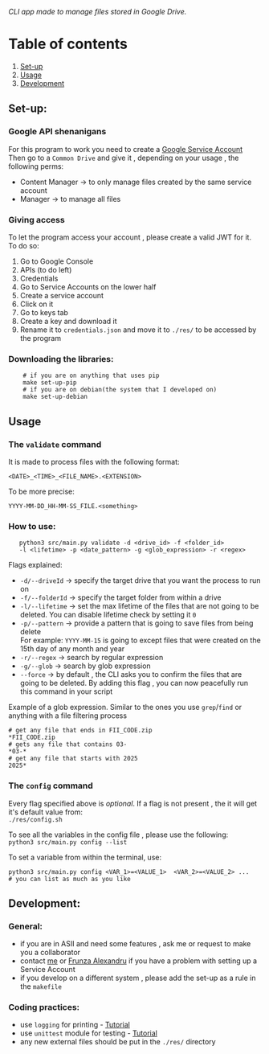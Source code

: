 *CLI app made to manage files stored in Google Drive.*

# Table of contents

1. [Set-up](#set-up)
2. [Usage](#usage)
3. [Development](#development)
 

## Set-up:

### Google API shenanigans

For this program to work you need to create a [Google Service Account](https://cloud.google.com/iam/docs/service-accounts-create)  
Then go to a `Common Drive` and give it , depending on your usage , the following perms:  
- Content Manager -> to only manage files created by the same service account
- Manager         -> to manage all files 

### Giving access 

To let the program access your account , please create a valid JWT for it. To do so:  

1. Go to Google Console 
2. APIs (to do left)
3. Credentials 
4. Go to Service Accounts on the lower half
5. Create a service account 
6. Click on it 
7. Go to keys tab
8. Create a key and download it
9. Rename it to `credentials.json` and move it to `./res/` to be accessed by the program

### Downloading the libraries: 

```shell
    # if you are on anything that uses pip
    make set-up-pip
    # if you are on debian(the system that I developed on)
    make set-up-debian
```

## Usage

### The `validate` command
It is made to process files with the following format:  

`<DATE>_<TIME>_<FILE_NAME>.<EXTENSION>`  

To be more precise:  

`YYYY-MM-DD_HH-MM-SS_FILE.<something>`

### How to use:
```shell
   python3 src/main.py validate -d <drive_id> -f <folder_id> 
   -l <lifetime> -p <date_pattern> -g <glob_expression> -r <regex>
```
Flags explained:
- `-d/--driveId` -> specify the target drive that you want the process to run on
- `-f/--folderId` -> specify the target folder from within a drive
- `-l/--lifetime` -> set the max lifetime of the files that are not going to be deleted. You can disable lifetime check by setting it `0`
- `-p/--pattern`  -> provide a pattern that is going to save files from being delete  
For example:
    `YYYY-MM-15` is going to except files that were created on the 15th day of any month and year
- `-r/--regex` -> search by regular expression
- `-g/--glob` -> search by glob expression
- `--force` -> by default , the CLI asks you to confirm the files that are going to be deleted. By adding this flag ,
you can now peacefully run this command in your script

Example of a glob expression. Similar to the ones you use `grep`/`find` or anything with a file filtering process 
```shell
# get any file that ends in FII_CODE.zip
*FII_CODE.zip
# gets any file that contains 03-
*03-*
# get any file that starts with 2025
2025*
```

### The `config` command

Every flag specified above is *optional*. If a flag is not present , the it will get it's default value from:  
`./res/config.sh`

To see all the variables in the config file , please use the following:  
`python3 src/main.py config --list`

To set a variable from within the terminal, use:  
```shell 
python3 src/main.py config <VAR_1>=<VALUE_1>  <VAR_2>=<VALUE_2> ... 
# you can list as much as you like
```

## Development:

### General:
- if you are in ASII and need some features , ask me or request to make you a collaborator
- contact [me](https://github.com/andrei-c2512) or [Frunza Alexandru](https://github.com/alexfrunza) if you have a problem with setting up a Service Account
- if you develop on a different system , please add the set-up as a rule in the `makefile`  

### Coding practices:
- use `logging` for printing - [Tutorial](https://www.youtube.com/watch?v=urrfJgHwIJA)
- use `unittest` module for testing - [Tutorial](https://www.youtube.com/watch?v=6tNS--WetLI)
- any new external files should be put in the `./res/` directory
